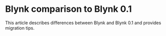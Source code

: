 # Blynk comparison to Blynk 0.1

This article describes differences between Blynk and Blynk 0.1 and provides migration tips.

